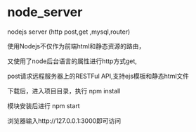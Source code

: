 # node_server
nodejs server (http post,get ,mysql,router)

使用Nodejs不仅作为前端html和静态资源的路由，

又使用了node后台语言的属性进行http方式get,

post请求远程服务器上的RESTFul API,支持ejs模板和静态html文件

下载后，进入项目目录，执行 npm install

模块安装后进行 npm start

浏览器输入http://127.0.0.1:3000即可访问

